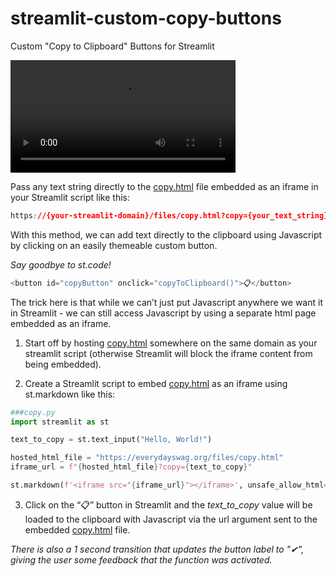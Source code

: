 # streamlit-custom-copy-buttons
Custom "Copy to Clipboard" Buttons for Streamlit

<video src="https://github.com/everydaydigital/streamlit-custom-copy-buttons/assets/12283888/9a231e14-c7b1-4f84-972f-295d64c65ad8" width="360px"></video>

Pass any text string directly to the [copy.html](copy.html) file embedded as an iframe in your Streamlit script like this:
```css
https://{your-streamlit-domain}/files/copy.html?copy={your_text_string}
```

With this method, we can add text directly to the clipboard using Javascript by clicking on an easily themeable custom button.

*Say goodbye to st.code!*
```javascript
<button id="copyButton" onclick="copyToClipboard()">📋</button>
```

The trick here is that while we can’t just put Javascript anywhere we want it in Streamlit - we can still access Javascript by using a separate html page embedded as an iframe.

1. Start off by hosting [copy.html](copy.html) somewhere on the same domain as your streamlit script (otherwise Streamlit will block the iframe content from being embedded).

2. Create a Streamlit script to embed [copy.html](copy.html) as an iframe using st.markdown like this:
  ```python
  ###copy.py
  import streamlit as st
  
  text_to_copy = st.text_input("Hello, World!")
  
  hosted_html_file = "https://everydayswag.org/files/copy.html"
  iframe_url = f"{hosted_html_file}?copy={text_to_copy}"
  
  st.markdown(f'<iframe src="{iframe_url}"></iframe>', unsafe_allow_html=True)
  ```

3. Click on the “📋” button in Streamlit and the *text_to_copy* value will be loaded to the clipboard with Javascript via the url argument sent to the embedded [copy.html](copy.html) file.

*There is also a 1 second transition that updates the button label to "✔", giving the user some feedback that the function was activated.*
